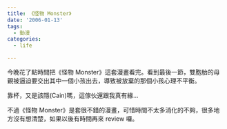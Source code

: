 ```yaml
---
title: 《怪物 Monster》
date: '2006-01-13'
tags:
  - 動漫
categories:
  - life

---
```

今晚花了點時間把《怪物 Monster》這套漫畫看完。看到最後一節，雙胞胎的母親被逼迫要交出其中一個小孩出去，導致被放棄的那個小孩心理不平衡。  
  
靠杯，又是該隱(Cain)嗎，這傢伙還跟我真有緣…  
  
不過《怪物 Monster》是套很不錯的漫畫，可惜時間不太多消化的不夠，很多地方沒有想清楚，如果以後有時間再來 review 囉。